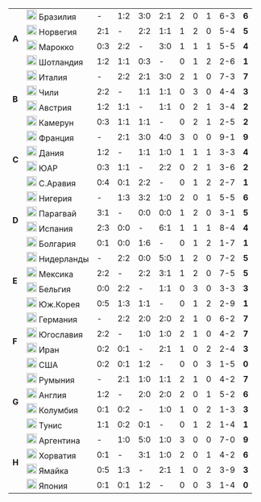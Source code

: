 <!--2021-09-26 11:58:04-->
<table class="g">
<tr><td rowspan=4><b> A<td class=col><img width="20px" src="/posts/ЧМ и ЧЕ по футболу/flg/br.svg"> Бразилия</td><td>-</td><td>1:2</td><td>3:0</td><td>2:1</td><td>2</td><td>0</td><td>1</td><td>6-3</td><td><b>6</b></td></tr>
<tr><td class=col><img width="20px" src="/posts/ЧМ и ЧЕ по футболу/flg/no.svg"> Норвегия</td><td>2:1</td><td>-</td><td>2:2</td><td>1:1</td><td>1</td><td>2</td><td>0</td><td>5-4</td><td><b>5</b></td></tr>
<tr><td class=col><img width="20px" src="/posts/ЧМ и ЧЕ по футболу/flg/ma.svg"> Марокко</td><td>0:3</td><td>2:2</td><td>-</td><td>3:0</td><td>1</td><td>1</td><td>1</td><td>5-5</td><td><b>4</b></td></tr>
<tr class=bb><td class=col><img width="20px" src="/posts/ЧМ и ЧЕ по футболу/flg/gb-sct.svg"> Шотландия</td><td>1:2</td><td>1:1</td><td>0:3</td><td>-</td><td>0</td><td>1</td><td>2</td><td>2-6</td><td><b>1</b></td></tr>

<tr><td rowspan=4><b> B<td class=col><img width="20px" src="/posts/ЧМ и ЧЕ по футболу/flg/it.svg"> Италия</td><td>-</td><td>2:2</td><td>2:1</td><td>3:0</td><td>2</td><td>1</td><td>0</td><td>7-3</td><td><b>7</b></td></tr>
<tr><td class=col><img width="20px" src="/posts/ЧМ и ЧЕ по футболу/flg/cl.svg"> Чили</td><td>2:2</td><td>-</td><td>1:1</td><td>1:1</td><td>0</td><td>3</td><td>0</td><td>4-4</td><td><b>3</b></td></tr>
<tr><td class=col><img width="20px" src="/posts/ЧМ и ЧЕ по футболу/flg/at.svg"> Австрия</td><td>1:2</td><td>1:1</td><td>-</td><td>1:1</td><td>0</td><td>2</td><td>1</td><td>3-4</td><td><b>2</b></td></tr>
<tr class=bb><td class=col><img width="20px" src="/posts/ЧМ и ЧЕ по футболу/flg/cm.svg"> Камерун</td><td>0:3</td><td>1:1</td><td>1:1</td><td>-</td><td>0</td><td>2</td><td>1</td><td>2-5</td><td><b>2</b></td></tr>

<tr><td rowspan=4><b> C<td class=col><img width="20px" src="/posts/ЧМ и ЧЕ по футболу/flg/fr.svg"> Франция</td><td>-</td><td>2:1</td><td>3:0</td><td>4:0</td><td>3</td><td>0</td><td>0</td><td>9-1</td><td><b>9</b></td></tr>
<tr><td class=col><img width="20px" src="/posts/ЧМ и ЧЕ по футболу/flg/dk.svg"> Дания</td><td>1:2</td><td>-</td><td>1:1</td><td>1:0</td><td>1</td><td>1</td><td>1</td><td>3-3</td><td><b>4</b></td></tr>
<tr><td class=col><img width="20px" src="/posts/ЧМ и ЧЕ по футболу/flg/za.svg"> ЮАР</td><td>0:3</td><td>1:1</td><td>-</td><td>2:2</td><td>0</td><td>2</td><td>1</td><td>3-6</td><td><b>2</b></td></tr>
<tr class=bb><td class=col><img width="20px" src="/posts/ЧМ и ЧЕ по футболу/flg/sa.svg"> С.Аравия</td><td>0:4</td><td>0:1</td><td>2:2</td><td>-</td><td>0</td><td>1</td><td>2</td><td>2-7</td><td><b>1</b></td></tr>

<tr><td rowspan=4><b> D<td class=col><img width="20px" src="/posts/ЧМ и ЧЕ по футболу/flg/ng.svg"> Нигерия</td><td>-</td><td>1:3</td><td>3:2</td><td>1:0</td><td>2</td><td>0</td><td>1</td><td>5-5</td><td><b>6</b></td></tr>
<tr><td class=col><img width="20px" src="/posts/ЧМ и ЧЕ по футболу/flg/py.svg"> Парагвай</td><td>3:1</td><td>-</td><td>0:0</td><td>0:0</td><td>1</td><td>2</td><td>0</td><td>3-1</td><td><b>5</b></td></tr>
<tr><td class=col><img width="20px" src="/posts/ЧМ и ЧЕ по футболу/flg/es.svg"> Испания</td><td>2:3</td><td>0:0</td><td>-</td><td>6:1</td><td>1</td><td>1</td><td>1</td><td>8-4</td><td><b>4</b></td></tr>
<tr class=bb><td class=col><img width="20px" src="/posts/ЧМ и ЧЕ по футболу/flg/bg.svg"> Болгария</td><td>0:1</td><td>0:0</td><td>1:6</td><td>-</td><td>0</td><td>1</td><td>2</td><td>1-7</td><td><b>1</b></td></tr>

<tr><td rowspan=4><b> E<td class=col><img width="20px" src="/posts/ЧМ и ЧЕ по футболу/flg/nl.svg"> Нидерланды</td><td>-</td><td>2:2</td><td>0:0</td><td>5:0</td><td>1</td><td>2</td><td>0</td><td>7-2</td><td><b>5</b></td></tr>
<tr><td class=col><img width="20px" src="/posts/ЧМ и ЧЕ по футболу/flg/mx.svg"> Мексика</td><td>2:2</td><td>-</td><td>2:2</td><td>3:1</td><td>1</td><td>2</td><td>0</td><td>7-5</td><td><b>5</b></td></tr>
<tr><td class=col><img width="20px" src="/posts/ЧМ и ЧЕ по футболу/flg/be.svg"> Бельгия</td><td>0:0</td><td>2:2</td><td>-</td><td>1:1</td><td>0</td><td>3</td><td>0</td><td>3-3</td><td><b>3</b></td></tr>
<tr class=bb><td class=col><img width="20px" src="/posts/ЧМ и ЧЕ по футболу/flg/kr.svg"> Юж.Корея</td><td>0:5</td><td>1:3</td><td>1:1</td><td>-</td><td>0</td><td>1</td><td>2</td><td>2-9</td><td><b>1</b></td></tr>

<tr><td rowspan=4><b> F<td class=col><img width="20px" src="/posts/ЧМ и ЧЕ по футболу/flg/de.svg"> Германия</td><td>-</td><td>2:2</td><td>2:0</td><td>2:0</td><td>2</td><td>1</td><td>0</td><td>6-2</td><td><b>7</b></td></tr>
<tr><td class=col><img width="20px" src="/posts/ЧМ и ЧЕ по футболу/flg/ju.svg"> Югославия</td><td>2:2</td><td>-</td><td>1:0</td><td>1:0</td><td>2</td><td>1</td><td>0</td><td>4-2</td><td><b>7</b></td></tr>
<tr><td class=col><img width="20px" src="/posts/ЧМ и ЧЕ по футболу/flg/ir.svg"> Иран </td><td>0:2</td><td>0:1</td><td>-</td><td>2:1</td><td>1</td><td>0</td><td>2</td><td>2-4</td><td><b>3</b></td></tr>
<tr class=bb><td class=col><img width="20px" src="/posts/ЧМ и ЧЕ по футболу/flg/us.svg"> США </td><td>0:2</td><td>0:1</td><td>1:2</td><td>-</td><td>0</td><td>0</td><td>3</td><td>1-5</td><td><b>0</b></td></tr>

<tr><td rowspan=4><b> G<td class=col><img width="20px" src="/posts/ЧМ и ЧЕ по футболу/flg/ro.svg"> Румыния </td><td>-</td><td>2:1</td><td>1:0</td><td>1:1</td><td>2</td><td>1</td><td>0</td><td>4-2</td><td><b>7</b></td></tr>
<tr><td class=col><img width="20px" src="/posts/ЧМ и ЧЕ по футболу/flg/gb-eng.svg"> Англия </td><td>1:2</td><td>-</td><td>2:0</td><td>2:0</td><td>2</td><td>0</td><td>1</td><td>5-2</td><td><b>6</b></td></tr>
<tr><td class=col><img width="20px" src="/posts/ЧМ и ЧЕ по футболу/flg/co.svg"> Колумбия </td><td>0:1</td><td>0:2</td><td>-</td><td>1:0</td><td>1</td><td>0</td><td>2</td><td>1-3</td><td><b>3</b></td></tr>
<tr class=bb><td class=col><img width="20px" src="/posts/ЧМ и ЧЕ по футболу/flg/tn.svg"> Тунис </td><td>1:1</td><td>0:2</td><td>0:1</td><td>-</td><td>0</td><td>1</td><td>2</td><td>1-4</td><td><b>1</b></td></tr>

<tr><td rowspan=4><b> H<td class=col><img width="20px" src="/posts/ЧМ и ЧЕ по футболу/flg/ar.svg"> Аргентина </td><td>-</td><td>1:0</td><td>5:0</td><td>1:0</td><td>3</td><td>0</td><td>0</td><td>7-0</td><td><b>9</b></td></tr>
<tr><td class=col><img width="20px" src="/posts/ЧМ и ЧЕ по футболу/flg/hr.svg"> Хорватия </td><td>0:1</td><td>-</td><td>3:1</td><td>1:0</td><td>2</td><td>0</td><td>1</td><td>4-2</td><td><b>6</b></td></tr>
<tr><td class=col><img width="20px" src="/posts/ЧМ и ЧЕ по футболу/flg/jm.svg"> Ямайка </td><td>0:5</td><td>1:3</td><td>-</td><td>2:1</td><td>1</td><td>0</td><td>2</td><td>3-9</td><td><b>3</b></td></tr>
<tr><td class=col><img width="20px" src="/posts/ЧМ и ЧЕ по футболу/flg/tn.svg"> Япония </td><td>0:1</td><td>0:1</td><td>1:2</td><td>-</td><td>0</td><td>0</td><td>3</td><td>1-4</td><td><b>0</b></td></tr>
</table>
